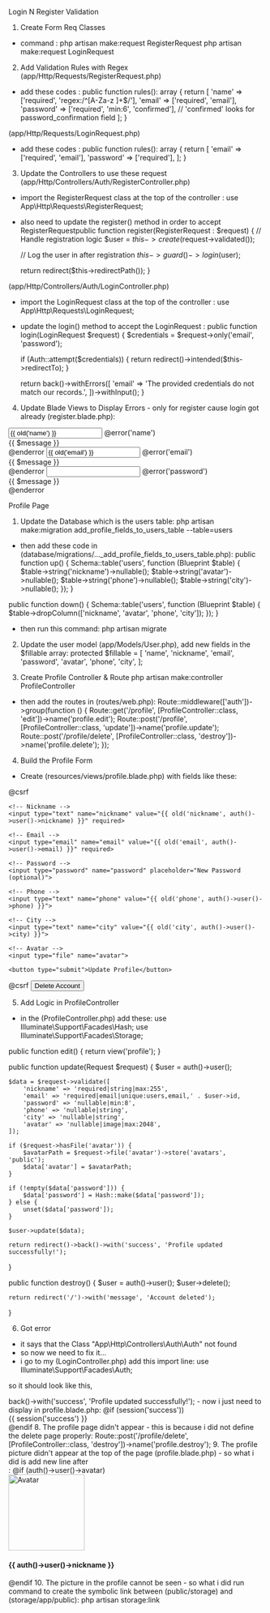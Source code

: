Login N Register Validation
1. Create Form Req Classes
- command :
php artisan make:request RegisterRequest
php artisan make:request LoginRequest

2. Add Validation Rules with Regex
(app/Http/Requests/RegisterRequest.php)
- add these codes :
public function rules(): array
{
    return [
        'name' => ['required', 'regex:/^[A-Za-z ]+$/'],
        'email' => ['required', 'email'],
        'password' => ['required', 'min:6', 'confirmed'], // 'confirmed' looks for password_confirmation field
    ];
}

(app/Http/Requests/LoginRequest.php)
- add these codes :
public function rules(): array
{
    return [
        'email' => ['required', 'email'],
        'password' => ['required'],
    ];
}

3. Update the Controllers to use these request
(app/Http/Controllers/Auth/RegisterController.php)
- import the RegisterRequest class at the top of the controller :
use App\Http\Requests\RegisterRequest;

- also need to update the register() method in order to accept RegisterRequestpublic function register(RegisterRequest : $request)
{
    // Handle registration logic
    $user = $this->create($request->validated());
    
    // Log the user in after registration
    $this->guard()->login($user);

    return redirect($this->redirectPath());
}

(app/Http/Controllers/Auth/LoginController.php)
- import the LoginRequest class at the top of the controller :
use App\Http\Requests\LoginRequest;

- update the login() method to accept the LoginRequest :
public function login(LoginRequest $request)
{
    $credentials = $request->only('email', 'password');

    if (Auth::attempt($credentials)) {
        return redirect()->intended($this->redirectTo);
    }

    return back()->withErrors([
        'email' => 'The provided credentials do not match our records.',
    ])->withInput();
}

4. Update Blade Views to Display Errors - only for register cause login got already
(register.blade.php):
<!-- Name Field -->
<input type="text" name="name" class="form-control" value="{{ old('name') }}" required>
@error('name')
    <div class="text-danger">{{ $message }}</div>
@enderror

<!-- Email Field -->
<input type="email" name="email" class="form-control" value="{{ old('email') }}" required>
@error('email')
    <div class="text-danger">{{ $message }}</div>
@enderror

<!-- Password Field -->
<input type="password" name="password" class="form-control" required>
@error('password')
    <div class="text-danger">{{ $message }}</div>
@enderror

Profile Page
1. Update the Database which is the users table:
php artisan make:migration add_profile_fields_to_users_table --table=users

- then add these code in (database/migrations/..._add_profile_fields_to_users_table.php):
public function up()
{
    Schema::table('users', function (Blueprint $table) {
        $table->string('nickname')->nullable();
        $table->string('avatar')->nullable();
        $table->string('phone')->nullable();
        $table->string('city')->nullable();
    });
}

public function down()
{
    Schema::table('users', function (Blueprint $table) {
        $table->dropColumn(['nickname', 'avatar', 'phone', 'city']);
    });
}

- then run this command:
php artisan migrate

2. Update the user model
(app/Models/User.php), add new fields in the $fillable array:
protected $fillable = [
    'name',
    'nickname',
    'email',
    'password',
    'avatar',
    'phone',
    'city',
];

3. Create Profile Controller & Route
php artisan make:controller ProfileController

- then add the routes in (routes/web.php):
Route::middleware(['auth'])->group(function () {
    Route::get('/profile', [ProfileController::class, 'edit'])->name('profile.edit');
    Route::post('/profile', [ProfileController::class, 'update'])->name('profile.update');
    Route::post('/profile/delete', [ProfileController::class, 'destroy'])->name('profile.delete');
});


4. Build the Profile Form
- Create (resources/views/profile.blade.php) with fields like these:
<form method="POST" action="{{ route('profile.update') }}" enctype="multipart/form-data">
    @csrf

    <!-- Nickname -->
    <input type="text" name="nickname" value="{{ old('nickname', auth()->user()->nickname) }}" required>

    <!-- Email -->
    <input type="email" name="email" value="{{ old('email', auth()->user()->email) }}" required>

    <!-- Password -->
    <input type="password" name="password" placeholder="New Password (optional)">

    <!-- Phone -->
    <input type="text" name="phone" value="{{ old('phone', auth()->user()->phone) }}">

    <!-- City -->
    <input type="text" name="city" value="{{ old('city', auth()->user()->city) }}">

    <!-- Avatar -->
    <input type="file" name="avatar">

    <button type="submit">Update Profile</button>
</form>

<form method="POST" action="{{ route('profile.delete') }}">
    @csrf
    <button type="submit" onclick="return confirm('Are you sure you want to delete your account?')">Delete Account</button>
</form>


5. Add Logic in ProfileController
- in the (ProfileController.php) add these:
use Illuminate\Support\Facades\Hash;
use Illuminate\Support\Facades\Storage;

public function edit()
{
    return view('profile');
}

public function update(Request $request)
{
    $user = auth()->user();

    $data = $request->validate([
        'nickname' => 'required|string|max:255',
        'email' => 'required|email|unique:users,email,' . $user->id,
        'password' => 'nullable|min:8',
        'phone' => 'nullable|string',
        'city' => 'nullable|string',
        'avatar' => 'nullable|image|max:2048',
    ]);

    if ($request->hasFile('avatar')) {
        $avatarPath = $request->file('avatar')->store('avatars', 'public');
        $data['avatar'] = $avatarPath;
    }

    if (!empty($data['password'])) {
        $data['password'] = Hash::make($data['password']);
    } else {
        unset($data['password']);
    }

    $user->update($data);

    return redirect()->back()->with('success', 'Profile updated successfully!');
}

public function destroy()
{
    $user = auth()->user();
    $user->delete();

    return redirect('/')->with('message', 'Account deleted');
}


6. Got error 
- it says that the Class "App\Http\Controllers\Auth\Auth" not found
- so now we need to fix it...
- i go to my (LoginController.php) add this import line:
use Illuminate\Support\Facades\Auth;

so it should look like this,
<?php

namespace App\Http\Controllers\Auth;

use App\Http\Requests\LoginRequest;
use App\Http\Controllers\Controller;
use Illuminate\Foundation\Auth\AuthenticatesUsers;
use Illuminate\Support\Facades\Auth; // ✅ THIS LINE IS MISSING


7. Show success message in (resources/views/profile.blade.php)
- since in my ProfileController@update already redirects back with a session message:
return redirect()->back()->with('success', 'Profile updated successfully!');
- now i just need to display in profile.blade.php:
@if (session('success'))
    <div class="alert alert-success">
        {{ session('success') }}
    </div>
@endif

8. The profile page didn't appear
- this is because i did not define the delete page properly:
Route::post('/profile/delete', [ProfileController::class, 'destroy'])->name('profile.destroy');

9. The profile picture didn't appear at the top of the page (profile.blade.php)
- so what i did is add new line after <div class="container">:
@if (auth()->user()->avatar)
    <div class="text-center mb-4">
        <img src="{{ asset('storage/' . auth()->user()->avatar) }}" alt="Avatar" class="rounded-circle shadow" width="150" height="150">
        <h4 class="mt-2">{{ auth()->user()->nickname }}</h4>
    </div>
@endif


10. The picture in the profile cannot be seen
- so what i did run command  to create the symbolic link between (public/storage) and (storage/app/public):
php artisan storage:link
